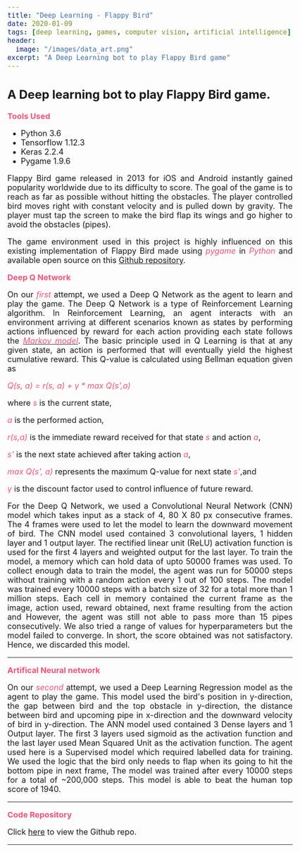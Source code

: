 ```yaml
---
title: "Deep Learning - Flappy Bird"
date: 2020-01-09
tags: [deep learning, games, computer vision, artificial intelligence]
header:
  image: "/images/data_art.png"
excerpt: "A Deep Learning bot to play Flappy Bird game"
---
```


<style>
i {
    color: #f25278;
}

b {
    color: #f25278;
}

body {
    text-align: justify;
    font-size: 18px;
}
</style>

## A Deep learning bot to play Flappy Bird game.

<!-- todo: add demo videos and images and snippets of DQN and Brain classes. -->

<b>Tools Used</b>
<ul>
    <li>Python 3.6</li>
    <li>Tensorflow 1.12.3</li>
    <li>Keras 2.2.4</li>
    <li>Pygame 1.9.6</li>
</ul>


Flappy Bird game released in 2013 for iOS and Android instantly gained popularity worldwide due to its difficulty to score. 
The goal of the game is to reach as far as possible without hitting the obstacles. The player controlled bird moves right with constant velocity and is pulled down by gravity. 
The player must tap the screen to make the bird flap its wings and go 
higher to avoid the obstacles (pipes).

The game environment used in this project is highly influenced on this 
existing implementation of Flappy Bird made using <i>pygame</i> in 
<i>Python</i> and available open source on this <a href="https://github.com/sourabhv/FlapPyBird.git">Github repository</a>.

<b>Deep Q Network</b>

On our <i>first</i> attempt, we used a Deep Q Network as the agent to learn and play the game. 
The Deep Q Network is a type of Reinforcement Learning algorithm. 
In Reinforcement Learning, an agent interacts with an environment arriving at different 
scenarios known as states by performing actions influenced by reward for each action 
providing each state follows the <a href="https://en.wikipedia.org/wiki/Markov_model"><i>Markov model</i></a>.
The basic principle used in Q Learning is that at any given state, an action is performed that will eventually yield the highest cumulative reward.
This Q-value is calculated using Bellman equation given as 

<i>Q(s, a) = r(s, a) + γ * max Q(s',a)</i> 

where <i>s</i> is the current state, 

<i>a</i> is the performed action, 

<i>r(s,a)</i> is the immediate reward received for that state <i>s</i> and action <i>a</i>, 

<i>s'</i> is the next state achieved after taking action <i>a</i>, 

<i>max Q(s', a)</i> represents the maximum Q-value for next state <i>s'</i>,and

<i>γ</i> is the discount factor used to control influence of future reward.

For the Deep Q Network, we used a Convolutional Neural Network (CNN) model which takes input as a stack of 
4, 80 X 80 px consecutive frames. The 4 frames were used to let the model to learn the downward movement of bird.
The CNN model used contained 3 convolutional layers, 1 hidden layer and 1 output layer. 
The rectified linear unit (ReLU) activation function is used for the first 4 layers and weighted output for the last layer.
To train the model, a memory which can hold data of upto 50000 frames was used. 
To collect enough data to train the model, the agent was run for 50000 steps 
without training with a random action every 1 out of 100 steps.<!-- Check this with epsilon value-->
The model was trained every 10000 steps with a batch size of 32 for a total more than 1 million steps. 
Each cell in memory contained the current frame as the image, action used, reward obtained, next frame resulting from the action and 
However, the agent was still not able to pass more than 15 pipes consecutively. 
We also tried a range of values for hyperparameters but the model failed to converge. 
In short, the score obtained was not satisfactory. Hence, we discarded this model.

---

<b>Artifical Neural network</b>

On our <i>second</i> attempt, we used a Deep Learning Regression model as the agent to play the game.
This model used the bird's position in y-direction, the gap between bird and the top obstacle in y-direction, 
the distance between bird and upcoming pipe in x-direction and the downward velocity of bird in y-direction.
The ANN model used contained 3 Dense layers and 1 Output layer. The first 3 layers used sigmoid as the activation function
and the last layer used Mean Squared Unit as the activation function. 
The agent used here is a Supervised model which required labelled data for training.
We used the logic that the bird only needs to flap when its going to hit the bottom pipe in next frame, 
The model was trained after every 10000 steps for a total of ~200,000 steps. This model is able to beat the human top score of 1940.

---

<!--<b>Demo</b>-->

<!-- Add youtube video showing demo -->

<!--
---
-->

<b>Code Repository</b>

Click <a href="https://github.com/kasim95/Deep_Learning-Flappy_Bird.git" target="_blank">here</a> to view the Github repo.

---
